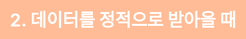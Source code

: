 ```yaml
---
theme: seriph
themeConfig:
  primary: "#ff6f06"
  fontWeight: 500
class: text-center
highlighter: shiki
lineNumbers: false
drawings:
  persist: false
transition: slide-left
title: Git Basic Seminar
mdc: true
fonts:
  sans: "Noto Sans KR"
  local: "Noto Sans KR"
image: "https://unsplash.com/ko/%EC%82%AC%EC%A7%84/HLQDfaJUTVI"
---
```


# Web Crawling 101

---

# 발표자 소개

- 산업공학과 19학번 최진호
- 스타트업, 외주, ... 잡부로 일하는 중
- "웹이 미래다!"

---

# Table Of Contents

1. 웹 크롤링의 기본 개념
2. 데이터를 정적으로 받아올 때
3. 데이터를 동적으로 받아올 때
4. Issues in Web Crawling

---

<div style="position:fixed; top: 0; left: 0; width: 100%; height: 100%; background-color: #ffbc97; display: flex">
    <h1 style="color: white; margin: auto">1. 웹 크롤링의 기본 개념</h1>
</div>

---

# Web

<div style="padding: 10px; margin-top: 20px">
    <img src="/images/client-server.png" alt="" width="500">
</div>

---

# Web

<div>
    <h2 style="font-size: 24px; font-weight: 600">A pretty dog barks.</h2>
    <ul style="margin-top: 10px">
        <li>dog ➡️ HTML</li>
        <li>pretty ➡️ CSS</li>
        <li>bark ➡️ JavaScript</li>
    </ul>
</div>
<div style="margin-top: 60px">
    <p>네이버에서 <code>f12</code>를 눌러보자</p>
</div>

---

# Data in Web

<div style="padding: 10px; margin: 20px 0">
    <img src="/images/client-server.png" alt="" width="500">
</div>

1. 데이터를 정적으로 받아오는가?  ➡️  BeautifulSoup
2. 데이터를 동적으로 받아오는가?  ➡️  Selenium

---

# Python이 마치 브라우저인 것처럼 행동하기 

<div style="padding: 10px; margin: 20px 0">
    <img src="/images/python-intercept.png" alt="" width="500">
</div>

---

<div style="position:fixed; top: 0; left: 0; width: 100%; height: 100%; background-color: #ffbc97; display: flex">
    <h1 style="color: white; margin: auto">2. 데이터를 정적으로 받아올 때</h1>
</div>

---

# 환경세팅

- TODO
